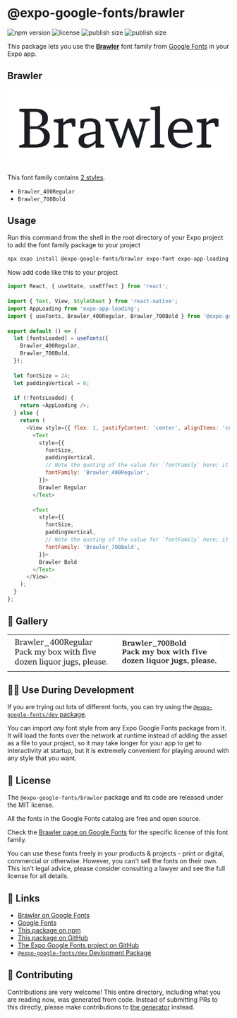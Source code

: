 # @expo-google-fonts/brawler

![npm version](https://flat.badgen.net/npm/v/@expo-google-fonts/brawler)
![license](https://flat.badgen.net/github/license/expo/google-fonts)
![publish size](https://flat.badgen.net/packagephobia/install/@expo-google-fonts/brawler)
![publish size](https://flat.badgen.net/packagephobia/publish/@expo-google-fonts/brawler)

This package lets you use the [**Brawler**](https://fonts.google.com/specimen/Brawler) font family from [Google Fonts](https://fonts.google.com/) in your Expo app.

## Brawler

![Brawler](./font-family.png)

This font family contains [2 styles](#-gallery).

- `Brawler_400Regular`
- `Brawler_700Bold`

## Usage

Run this command from the shell in the root directory of your Expo project to add the font family package to your project
```sh
npx expo install @expo-google-fonts/brawler expo-font expo-app-loading
```

Now add code like this to your project
```js
import React, { useState, useEffect } from 'react';

import { Text, View, StyleSheet } from 'react-native';
import AppLoading from 'expo-app-loading';
import { useFonts, Brawler_400Regular, Brawler_700Bold } from '@expo-google-fonts/brawler';

export default () => {
  let [fontsLoaded] = useFonts({
    Brawler_400Regular,
    Brawler_700Bold,
  });

  let fontSize = 24;
  let paddingVertical = 6;

  if (!fontsLoaded) {
    return <AppLoading />;
  } else {
    return (
      <View style={{ flex: 1, justifyContent: 'center', alignItems: 'center' }}>
        <Text
          style={{
            fontSize,
            paddingVertical,
            // Note the quoting of the value for `fontFamily` here; it expects a string!
            fontFamily: 'Brawler_400Regular',
          }}>
          Brawler Regular
        </Text>

        <Text
          style={{
            fontSize,
            paddingVertical,
            // Note the quoting of the value for `fontFamily` here; it expects a string!
            fontFamily: 'Brawler_700Bold',
          }}>
          Brawler Bold
        </Text>
      </View>
    );
  }
};

```

## 🔡 Gallery


||||
|-|-|-|
|![Brawler_400Regular](./Brawler_400Regular.ttf.png)|![Brawler_700Bold](./Brawler_700Bold.ttf.png)|||


## 👩‍💻 Use During Development

If you are trying out lots of different fonts, you can try using the [`@expo-google-fonts/dev` package](https://github.com/expo/google-fonts/tree/master/font-packages/dev#readme).

You can import *any* font style from any Expo Google Fonts package from it. It will load the fonts
over the network at runtime instead of adding the asset as a file to your project, so it may take longer
for your app to get to interactivity at startup, but it is extremely convenient
for playing around with any style that you want.

## 📖 License

The `@expo-google-fonts/brawler` package and its code are released under the MIT license.

All the fonts in the Google Fonts catalog are free and open source.

Check the [Brawler page on Google Fonts](https://fonts.google.com/specimen/Brawler) for the specific license of this font family.

You can use these fonts freely in your products & projects - print or digital, commercial or otherwise. However, you can't sell the fonts on their own. This isn't legal advice, please consider consulting a lawyer and see the full license for all details.

## 🔗 Links

- [Brawler on Google Fonts](https://fonts.google.com/specimen/Brawler)
- [Google Fonts](https://fonts.google.com/)
- [This package on npm](https://www.npmjs.com/package/@expo-google-fonts/brawler)
- [This package on GitHub](https://github.com/expo/google-fonts/tree/master/font-packages/brawler)
- [The Expo Google Fonts project on GitHub](https://github.com/expo/google-fonts)
- [`@expo-google-fonts/dev` Devlopment Package](https://github.com/expo/google-fonts/tree/master/font-packages/dev)

## 🤝 Contributing

Contributions are very welcome! This entire directory, including what you are reading now, was generated from code. Instead of submitting PRs to this directly, please make contributions to [the generator](https://github.com/expo/google-fonts/tree/master/packages/generator) instead.
